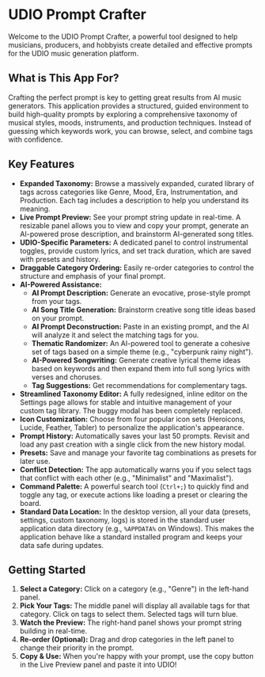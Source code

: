 # UDIO Prompt Crafter

Welcome to the UDIO Prompt Crafter, a powerful tool designed to help musicians, producers, and hobbyists create detailed and effective prompts for the UDIO music generation platform.

## What is This App For?

Crafting the perfect prompt is key to getting great results from AI music generators. This application provides a structured, guided environment to build high-quality prompts by exploring a comprehensive taxonomy of musical styles, moods, instruments, and production techniques. Instead of guessing which keywords work, you can browse, select, and combine tags with confidence.

## Key Features

-   **Expanded Taxonomy:** Browse a massively expanded, curated library of tags across categories like Genre, Mood, Era, Instrumentation, and Production. Each tag includes a description to help you understand its meaning.
-   **Live Prompt Preview:** See your prompt string update in real-time. A resizable panel allows you to view and copy your prompt, generate an AI-powered prose description, and brainstorm AI-generated song titles.
-   **UDIO-Specific Parameters:** A dedicated panel to control instrumental toggles, provide custom lyrics, and set track duration, which are saved with presets and history.
-   **Draggable Category Ordering:** Easily re-order categories to control the structure and emphasis of your final prompt.
-   **AI-Powered Assistance:**
    -   **AI Prompt Description:** Generate an evocative, prose-style prompt from your tags.
    -   **AI Song Title Generation:** Brainstorm creative song title ideas based on your prompt.
    -   **AI Prompt Deconstruction:** Paste in an existing prompt, and the AI will analyze it and select the matching tags for you.
    -   **Thematic Randomizer:** An AI-powered tool to generate a cohesive set of tags based on a simple theme (e.g., "cyberpunk rainy night").
    -   **AI-Powered Songwriting:** Generate creative lyrical theme ideas based on keywords and then expand them into full song lyrics with verses and choruses.
    -   **Tag Suggestions:** Get recommendations for complementary tags.
-   **Streamlined Taxonomy Editor:** A fully redesigned, inline editor on the Settings page allows for stable and intuitive management of your custom tag library. The buggy modal has been completely replaced.
-   **Icon Customization:** Choose from four popular icon sets (Heroicons, Lucide, Feather, Tabler) to personalize the application's appearance.
-   **Prompt History:** Automatically saves your last 50 prompts. Revisit and load any past creation with a single click from the new history modal.
-   **Presets:** Save and manage your favorite tag combinations as presets for later use.
-   **Conflict Detection:** The app automatically warns you if you select tags that conflict with each other (e.g., "Minimalist" and "Maximalist").
-   **Command Palette:** A powerful search tool (`Ctrl+;`) to quickly find and toggle any tag, or execute actions like loading a preset or clearing the board.
-   **Standard Data Location:** In the desktop version, all your data (presets, settings, custom taxonomy, logs) is stored in the standard user application data directory (e.g., `%APPDATA%` on Windows). This makes the application behave like a standard installed program and keeps your data safe during updates.

## Getting Started

1.  **Select a Category:** Click on a category (e.g., "Genre") in the left-hand panel.
2.  **Pick Your Tags:** The middle panel will display all available tags for that category. Click on tags to select them. Selected tags will turn blue.
3.  **Watch the Preview:** The right-hand panel shows your prompt string building in real-time.
4.  **Re-order (Optional):** Drag and drop categories in the left panel to change their priority in the prompt.
5.  **Copy & Use:** When you're happy with your prompt, use the copy button in the Live Preview panel and paste it into UDIO!